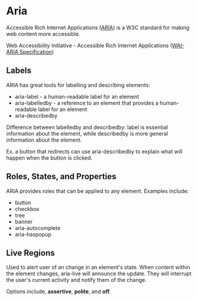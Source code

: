 # Aria

Accessible Rich Internet Applications ([ARIA](https://developer.mozilla.org/en-US/docs/Web/Accessibility/ARIA)) is a W3C standard for making web content more accessible.

Web Accessibility Initiative - Accessible Rich Internet Applications ([WAI-ARIA Specification](https://www.w3.org/TR/wai-aria-1.1/))

## Labels

ARIA has great tools for labelling and describing elements:

- aria-label - a human-readable label for an element
- aria-labelledby - a reference to an element that provides a human-readable label for an element
- aria-describedby

Difference between labelledby and describedby: label is essential information about the element, while describedby is more general information about the element.

Ex. a button that redirects can use aria-describedby to explain what will happen when the button is clicked.

## Roles, States, and Properties

ARIA provides roles that can be applied to any element. Examples include:

- button
- checkbox
- tree
- banner
- aria-autocomplete
- aria-haspopup

## Live Regions

Used to alert user of an change in an element's state. When content within the element changes, aria-live will announce the update. They will interrupt the user's current activity and notify them of the change.

Options include, **assertive**, **polite**, and **off**.
